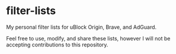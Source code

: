 # filter-lists

My personal filter lists for uBlock Origin, Brave, and AdGuard.  
  
Feel free to use, modify, and share these lists, however I will not be accepting contributions to this repository.
